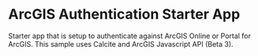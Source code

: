 ArcGIS Authentication Starter App
==================================

Starter app that is setup to authenticate against ArcGIS Online or Portal for ArcGIS. This sample uses Calcite and ArcGIS Javascript API (Beta 3).

